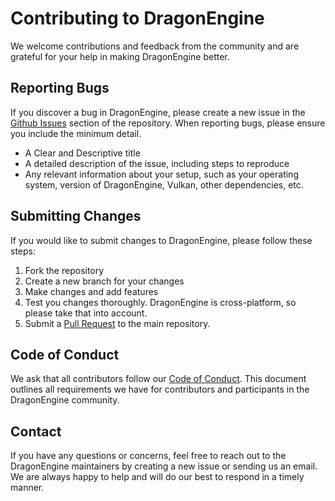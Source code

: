# Contributing to DragonEngine
We welcome contributions and feedback from the community and are grateful for your help in making DragonEngine better.

## Reporting Bugs
If you discover a bug in DragonEngine, please create a new issue in the [Github Issues](https://github.com/KhrySystem/Dragon/issues) section of the repository. When reporting bugs, please ensure you include the minimum detail.
- A Clear and Descriptive title
- A detailed description of the issue, including steps to reproduce
- Any relevant information about your setup, such as your operating system, version of DragonEngine, Vulkan, other dependencies, etc.

## Submitting Changes
If you would like to submit changes to DragonEngine, please follow these steps:
1. Fork the repository
2. Create a new branch for your changes
3. Make changes and add features
4. Test you changes thoroughly. DragonEngine is cross-platform, so please take that into account.
5. Submit a [Pull Request](https://github.com/KhrySystem/Dragon/pulls) to the main repository.

## Code of Conduct
We ask that all contributors follow our [Code of Conduct](https://github.com/KhrySystem/Dragon/blob/main/CODE_OF_CONDUCT.md). This document outlines all requirements we have for contributors and participants in the DragonEngine community.

## Contact
If you have any questions or concerns, feel free to reach out to the DragonEngine maintainers by creating a new issue or sending us an email. We are always happy to help and will do our best to respond in a timely manner.
